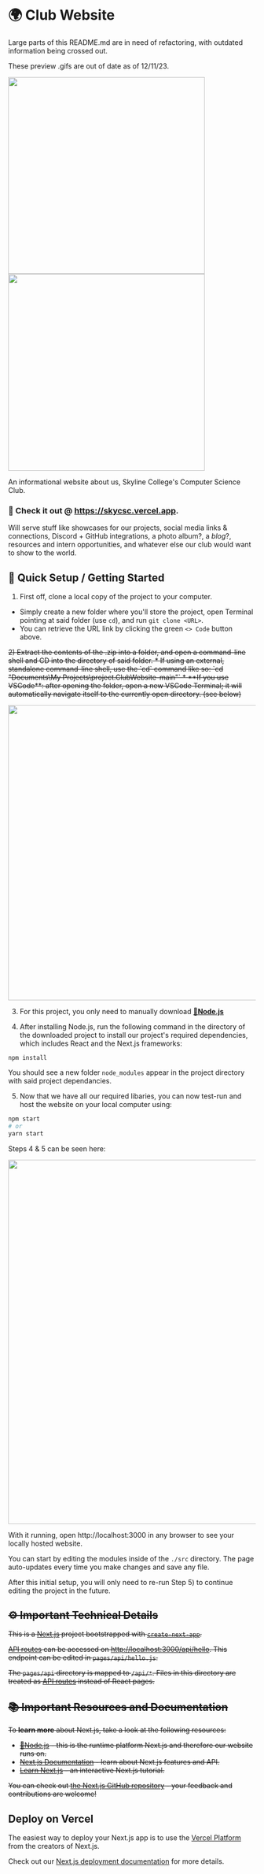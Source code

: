 # 🌍 Club Website
Large parts of this README.md are in need of refactoring, with outdated information being crossed out.

These preview .gifs are out of date as of 12/11/23.

<img src="https://github.com/Skyline-College-Computer-Science-Club/.github/blob/main/assets/tutorial_media/project.ClubWebsite/site_preview2.gif" width=400></img>
<img src="https://media.discordapp.net/attachments/1147427497290506332/1155458898183061595/Image_9-24-23_at_4.00_AM.jpeg" width=400></img>

An informational website about us, Skyline College's Computer Science Club.
### 🔗 Check it out @ https://skycsc.vercel.app.

Will serve stuff like showcases for our projects, social media links & connections, Discord + GitHub integrations, a photo album?, a *blog*?, resources and intern opportunities, and whatever else our club would want to show to the world.

## 🔰 Quick Setup / Getting Started

1) First off, clone a local copy of the project to your computer.

* Simply create a new folder where you'll store the project, open Terminal pointing at said folder (use `cd`), and run `git clone <URL>`.
* You can retrieve the URL link by clicking the green `<> Code` button above.

<s>
2) Extract the contents of the .zip into a folder, and open a command-line shell and CD into the directory of said folder.
* If using an external, standalone command-line shell, use the `cd` command like so: `cd "Documents\My Projects\project.ClubWebsite-main"`
* **If you use VSCode**: after opening the folder, open a new VSCode Terminal; it will automatically navigate itself to the currently open directory. (see below)
</s>
  
<img src="https://github.com/Skyline-College-Computer-Science-Club/.github/blob/main/assets/tutorial_media/project.ClubWebsite/open_folder_and_terminal.gif" width=600></img>

3) For this project, you only need to manually download **[📘Node.js](https://nodejs.org/en)**

4) After installing Node.js, run the following command in the directory of the downloaded project to install our project's required dependencies, which includes React and the Next.js frameworks:
```
npm install
```
You should see a new folder `node_modules` appear in the project directory with said project dependancies.

5) Now that we have all our required libaries, you can now test-run and host the website on your local computer using:
```bash
npm start
# or
yarn start
```

Steps 4 & 5 can be seen here:

<img src="https://github.com/Skyline-College-Computer-Science-Club/.github/blob/main/assets/tutorial_media/project.ClubWebsite/npm_install_and_run.gif" width=740></img>

With it running, open http://localhost:3000 in any browser to see your locally hosted website.

You can start by editing the modules inside of the `./src` directory. The page auto-updates every time you make changes and save any file.

After this initial setup, you will only need to re-run Step 5) to continue editing the project in the future.

<s>
  
## ⚙️ Important Technical Details

This is a [Next.js](https://nextjs.org/) project bootstrapped with [`create-next-app`](https://github.com/vercel/next.js/tree/canary/packages/create-next-app).

[API routes](https://nextjs.org/docs/api-routes/introduction) can be accessed on [http://localhost:3000/api/hello](http://localhost:3000/api/hello). This endpoint can be edited in `pages/api/hello.js`.

The `pages/api` directory is mapped to `/api/*`. Files in this directory are treated as [API routes](https://nextjs.org/docs/api-routes/introduction) instead of React pages.


## 📚 Important Resources and Documentation

To **learn more** about Next.js, take a look at the following resources:

- [📘Node.js](https://nodejs.org/en) - this is the runtime platform Next.js and therefore our website runs on.
- [Next.js Documentation](https://nextjs.org/docs) - learn about Next.js features and API.
- [Learn Next.js](https://nextjs.org/learn) - an interactive Next.js tutorial.

You can check out [the Next.js GitHub repository](https://github.com/vercel/next.js/) - your feedback and contributions are welcome!
</s>

## Deploy on Vercel

The easiest way to deploy your Next.js app is to use the [Vercel Platform](https://vercel.com/new?utm_medium=default-template&filter=next.js&utm_source=create-next-app&utm_campaign=create-next-app-readme) from the creators of Next.js.

Check out our [Next.js deployment documentation](https://nextjs.org/docs/deployment) for more details.
